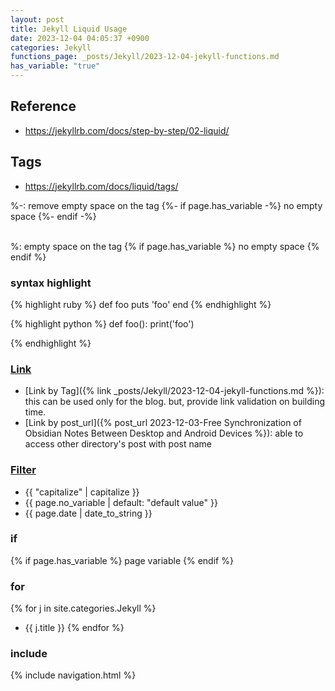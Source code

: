 ```yaml
---
layout: post
title: Jekyll Liquid Usage
date: 2023-12-04 04:05:37 +0900
categories: Jekyll
functions_page: _posts/Jekyll/2023-12-04-jekyll-functions.md
has_variable: "true"
---
```


## Reference
- https://jekyllrb.com/docs/step-by-step/02-liquid/



## Tags
- https://jekyllrb.com/docs/liquid/tags/

 %-: remove empty space on the tag
{%- if page.has_variable -%} 
  no empty space
{%- endif -%}

<br/>
%: empty space on the tag
{% if page.has_variable %} 
  no empty space
{% endif %}

### syntax highlight

{% highlight ruby %}
def foo
  puts 'foo'
end
{% endhighlight %}

{% highlight python %}
def foo():
  print('foo')

{% endhighlight %}
### [Link](https://jekyllrb.com/docs/liquid/tags/#link)
- [Link by Tag]({% link _posts/Jekyll/2023-12-04-jekyll-functions.md %}): this can be used only for the blog. but, provide link validation on building time.
- [Link by post_url]({% post_url 2023-12-03-Free Synchronization of Obsidian Notes Between Desktop and Android Devices %}): able to access other directory's post with post name


### [Filter](https://jekyllrb.com/docs/liquid/filters/)

- {{ "capitalize" | capitalize }}
- {{ page.no_variable | default: "default value" }}
- {{ page.date | date_to_string }}

### if
{% if page.has_variable %} page variable {% endif %}

### for
{% for j in site.categories.Jekyll %}
- {{ j.title }}
{% endfor %}

### include
{% include navigation.html %}